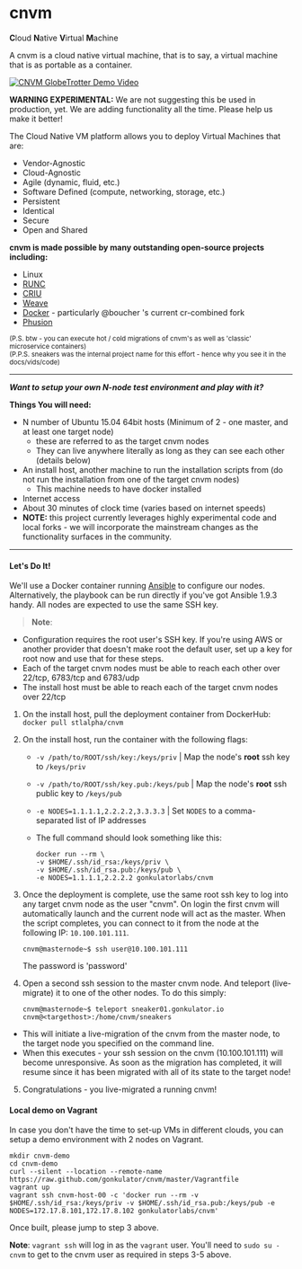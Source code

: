 # cnvm

<b>C</b>loud <b>N</b>ative <b>V</b>irtual <b>M</b>achine

A cnvm is a cloud native virtual machine, that is to say, a virtual machine that is as portable as a container.

[![CNVM GlobeTrotter Demo Video](http://img.youtube.com/vi/XWYcFxNaNnk/0.jpg)](http://www.youtube.com/watch?v=XWYcFxNaNnk)


<b>WARNING EXPERIMENTAL:</b>  We are not suggesting this be used in production, yet.  We are adding functionality all the time.  Please help us make it better!

The Cloud Native VM platform allows you to deploy Virtual Machines that are:
 
- Vendor-Agnostic
- Cloud-Agnostic
- Agile (dynamic, fluid, etc.)
- Software Defined (compute, networking, storage, etc.)
- Persistent
- Identical
- Secure
- Open and Shared

<b>cnvm is made possible by many outstanding open-source projects including:</b>

- Linux
- [RUNC](https://github.com/opencontainers/runc)
- [CRIU](http://www.criu.org)
- [Weave](http://weave.works)
- [Docker](http://docker.io)  - particularly @boucher 's current cr-combined fork
- [Phusion](https://github.com/phusion/baseimage-docker)

<sub>(P.S. btw - you can execute hot / cold migrations of cnvm's as well as 'classic' microservice containers)</sub>  
<sub>(P.P.S. sneakers was the internal project name for this effort - hence why you see it in the docs/vids/code)</sub>

-----


***Want to setup your own N-node test environment and play with it?***

**Things You will need:**

- N number of Ubuntu 15.04 64bit hosts (Minimum of 2 - one master, and at least one target node)
  - these are referred to as the target cnvm nodes
  - They can live anywhere literally as long as they can see each other (details below)
- An install host, another machine to run the installation scripts from (do not run the installation from one of the target cnvm nodes)
  - This machine needs to have docker installed
- Internet access
- About 30 minutes of clock time (varies based on internet speeds) 
- <b>NOTE:</b> this project currently leverages highly experimental code and local forks - we will incorporate the mainstream changes as the functionality surfaces in the community.

-----

#### Let's Do It!

We'll use a Docker container running [Ansible](http://ansible.com) to configure our nodes. Alternatively, the playbook can be run directly if you've got Ansible 1.9.3 handy.  All nodes are expected to use the same SSH key.

>**Note**: 
- Configuration requires the root user's SSH key. If you're using AWS or another provider that doesn't make root the default user, set up a key for root now and use that for these steps.
-  Each of the target cnvm nodes must be able to reach each other over 22/tcp, 6783/tcp and 6783/udp 
- The install host must be able to reach each of the target cnvm nodes over 22/tcp

1. On the install host, pull the deployment container from DockerHub: `docker pull stlalpha/cnvm`
2. On the install host, run the container with the following flags:
    -  `-v /path/to/ROOT/ssh/key:/keys/priv` | Map the node's **root** ssh key to `/keys/priv`
    -  `-v /path/to/ROOT/ssh/key.pub:/keys/pub` | Map the node's **root** ssh public key to `/keys/pub`
    -  `-e NODES=1.1.1.1,2.2.2.2,3.3.3.3` | Set `NODES` to a comma-separated list of IP addresses
    -  The full command should look something like this:

        ```
        docker run --rm \
        -v $HOME/.ssh/id_rsa:/keys/priv \
        -v $HOME/.ssh/id_rsa.pub:/keys/pub \
        -e NODES=1.1.1.1,2.2.2.2 gonkulatorlabs/cnvm
        ```

3. Once the deployment is complete, use the same root ssh key to log into any target cnvm node as the user "cnvm". On login the first cnvm will automatically launch and the current node will act as the master.  When the script completes, you can connect to it from the node at the following IP: `10.100.101.111`.

    ```shell
    cnvm@masternode~$ ssh user@10.100.101.111
    ```
    The password is 'password'

4. Open a second ssh session to the master cnvm node.  And teleport (live-migrate) it to one of the other nodes.  To do this simply:

    ```shell
    cnvm@masternode~$ teleport sneaker01.gonkulator.io cnvm@<targethost>:/home/cnvm/sneakers
    ```
  - This will initiate a live-migration of the cnvm from the master node, to the target node you specified on the command line.
  - When this executes - your ssh session on the cnvm (10.100.101.111) will become unresponsive. As soon as the migration has completed, it will resume since it has been migrated with all of its state to the target node!

5. Congratulations - you live-migrated a running cnvm!


#### Local demo on Vagrant

In case you don't have the time to set-up VMs in different clouds, you can setup a demo environment with 2 nodes on Vagrant.

```shell
mkdir cnvm-demo
cd cnvm-demo
curl --silent --location --remote-name https://raw.github.com/gonkulator/cnvm/master/Vagrantfile
vagrant up
vagrant ssh cnvm-host-00 -c 'docker run --rm -v $HOME/.ssh/id_rsa:/keys/priv -v $HOME/.ssh/id_rsa.pub:/keys/pub -e NODES=172.17.8.101,172.17.8.102 gonkulatorlabs/cnvm'
```

Once built, please jump to step 3 above.

**Note**: `vagrant ssh` will log in as the `vagrant` user.  You'll need to `sudo su - cnvm` to get to the cnvm user as required in steps 3-5 above.
